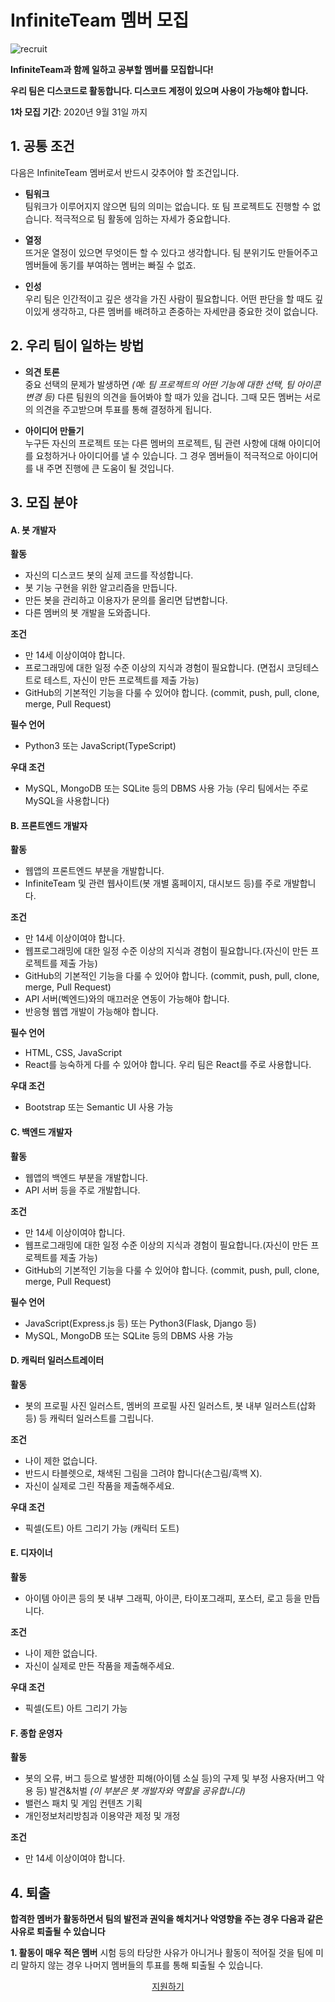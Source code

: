 # InfiniteTeam 멤버 모집
![recruit](/imgs/recruit.png)

**InfiniteTeam과 함께 일하고 공부할 멤버를 모집합니다!**

**우리 팀은 디스코드로 활동합니다. 디스코드 계정이 있으며 사용이 가능해야 합니다.**

**1차 모집 기간**: 2020년 9월 31일 까지

## 1. 공통 조건

다음은 InfiniteTeam 멤버로서 반드시 갖추어야 할 조건입니다.

- **팀워크**   
  팀워크가 이루어지지 않으면 팀의 의미는 없습니다. 또 팀 프로젝트도 진행할 수 없습니다. 적극적으로 팀 활동에 임하는 자세가 중요합니다.
  
- **열정**   
  뜨거운 열정이 있으면 무엇이든 할 수 있다고 생각합니다. 팀 분위기도 만들어주고 멤버들에 동기를 부여하는 멤버는 빠질 수 없죠.
  
- **인성**   
  우리 팀은 인간적이고 깊은 생각을 가진 사람이 필요합니다. 어떤 판단을 할 때도 깊이있게 생각하고, 다른 멤버를 배려하고 존중하는 자세만큼 중요한 것이 없습니다.
  
## 2. 우리 팀이 일하는 방법

- **의견 토론**   
  중요 선택의 문제가 발생하면 *(예: 팀 프로젝트의 어떤 기능에 대한 선택, 팀 아이콘 변경 등)* 다른 팀원의 의견을 들어봐야 할 때가 있을 겁니다. 그때 모든 멤버는 서로의 의견을 주고받으며 투표를 통해 결정하게 됩니다.   
  
- **아이디어 만들기**   
  누구든 자신의 프로젝트 또는 다른 멤버의 프로젝트, 팀 관련 사항에 대해 아이디어를 요청하거나 아이디어를 낼 수 있습니다. 그 경우 멤버들이 적극적으로 아이디어를 내 주면 진행에 큰 도움이 될 것입니다.

## 3. 모집 분야

#### A. 봇 개발자

**활동**
- 자신의 디스코드 봇의 실제 코드를 작성합니다.
- 봇 기능 구현을 위한 알고리즘을 만듭니다.
- 만든 봇을 관리하고 이용자가 문의를 올리면 답변합니다.
- 다른 멤버의 봇 개발을 도와줍니다.

**조건**
- 만 14세 이상이여야 합니다.
- 프로그래밍에 대한 일정 수준 이상의 지식과 경험이 필요합니다. (면접시 코딩테스트로 테스트, 자신이 만든 프로젝트를 제출 가능)
- GitHub의 기본적인 기능을 다룰 수 있어야 합니다. (commit, push, pull, clone, merge, Pull Request)

**필수 언어**
- Python3 또는 JavaScript(TypeScript)

**우대 조건**
- MySQL, MongoDB 또는 SQLite 등의 DBMS 사용 가능 (우리 팀에서는 주로 MySQL을 사용합니다)

#### B. 프론트엔드 개발자

**활동**
- 웹앱의 프론트엔드 부분을 개발합니다.
- InfiniteTeam 및 관련 웹사이트(봇 개별 홈페이지, 대시보드 등)를 주로 개발합니다.

**조건**
- 만 14세 이상이여야 합니다.
- 웹프로그래밍에 대한 일정 수준 이상의 지식과 경험이 필요합니다.(자신이 만든 프로젝트를 제출 가능)
- GitHub의 기본적인 기능을 다룰 수 있어야 합니다. (commit, push, pull, clone, merge, Pull Request)
- API 서버(벡엔드)와의 매끄러운 연동이 가능해야 합니다.
- 반응형 웹앱 개발이 가능해야 합니다.

**필수 언어**
- HTML, CSS, JavaScript
- React를 능숙하게 다를 수 있어야 합니다. 우리 팀은 React를 주로 사용합니다.

**우대 조건**
- Bootstrap 또는 Semantic UI 사용 가능

#### C. 백엔드 개발자

**활동**
- 웹앱의 백엔드 부분을 개발합니다.
- API 서버 등을 주로 개발합니다.

**조건**
- 만 14세 이상이여야 합니다.
- 웹프로그래밍에 대한 일정 수준 이상의 지식과 경험이 필요합니다.(자신이 만든 프로젝트를 제출 가능)
- GitHub의 기본적인 기능을 다룰 수 있어야 합니다. (commit, push, pull, clone, merge, Pull Request)

**필수 언어**
- JavaScript(Express.js 등) 또는 Python3(Flask, Django 등)
- MySQL, MongoDB 또는 SQLite 등의 DBMS 사용 가능

#### D. 캐릭터 일러스트레이터

**활동**
- 봇의 프로필 사진 일러스트, 멤버의 프로필 사진 일러스트, 봇 내부 일러스트(삽화 등) 등 캐릭터 일러스트를 그립니다.

**조건**
- 나이 제한 없습니다.
- 반드시 타블렛으로, 채색된 그림을 그려야 합니다(손그림/흑백 X).
- 자신이 실제로 그린 작품을 제출해주세요.

**우대 조건**
- 픽셀(도트) 아트 그리기 가능 (캐릭터 도트)

#### E. 디자이너

**활동**
- 아이템 아이콘 등의 봇 내부 그래픽, 아이콘, 타이포그래피, 포스터, 로고 등을 만듭니다.

**조건**
- 나이 제한 없습니다.
- 자신이 실제로 만든 작품을 제출해주세요.

**우대 조건**
- 픽셀(도트) 아트 그리기 가능 

#### F. 종합 운영자

**활동**
- 봇의 오류, 버그 등으로 발생한 피해(아이템 소실 등)의 구제 및 부정 사용자(버그 악용 등) 발견&처벌 *(이 부분은 봇 개발자와 역할을 공유합니다)*
- 밸런스 패치 및 게임 컨텐츠 기획
- 개인정보처리방침과 이용약관 제정 및 개정

**조건**
- 만 14세 이상이여야 합니다.

## 4. 퇴출

**합격한 멤버가 활동하면서 팀의 발전과 권익을 해치거나 악영향을 주는 경우 다음과 같은 사유로 퇴출될 수 있습니다**

**1. 활동이 매우 적은 멤버**
시험 등의 타당한 사유가 아니거나 활동이 적어질 것을 팀에 미리 말하지 않는 경우 나머지 멤버들의 투표를 통해 퇴출될 수 있습니다.

<p align="center" class="mt-5">
  <a
    class="btn btn-infinite"
	href="https://forms.gle/hvFd5LQNjMQnHGcF8"
	role="button"
	target="_blank"
  >
    지원하기
  </a>
</p>